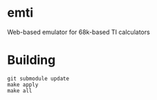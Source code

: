 # emti
Web-based emulator for 68k-based TI calculators

# Building

```
git submodule update
make apply
make all
```
